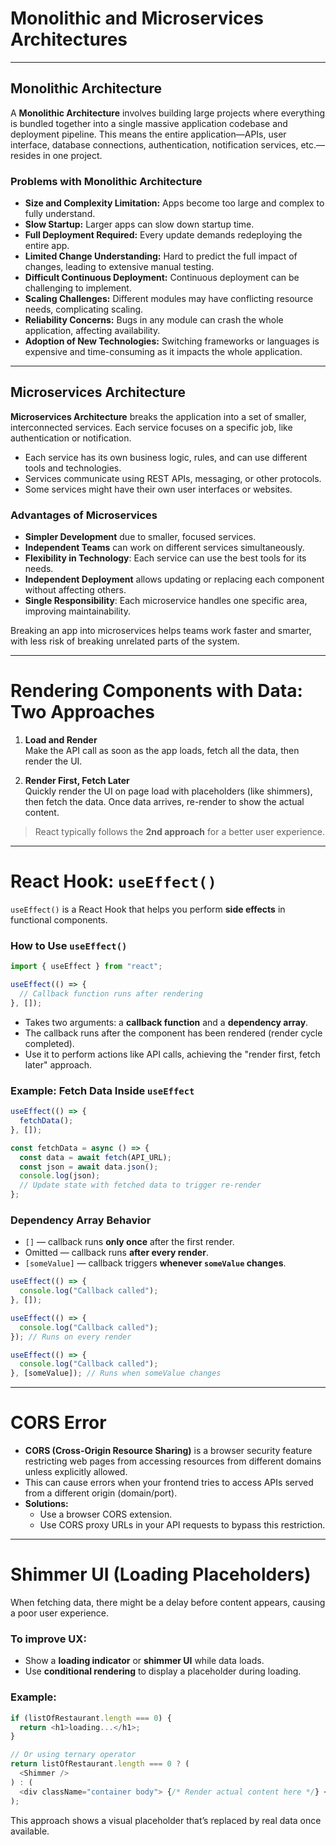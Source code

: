 # Monolithic and Microservices Architectures

---

## Monolithic Architecture

A **Monolithic Architecture** involves building large projects where everything is bundled together into a single massive application codebase and deployment pipeline. This means the entire application—APIs, user interface, database connections, authentication, notification services, etc.—resides in one project.

### Problems with Monolithic Architecture

- **Size and Complexity Limitation:** Apps become too large and complex to fully understand.
- **Slow Startup:** Larger apps can slow down startup time.
- **Full Deployment Required:** Every update demands redeploying the entire app.
- **Limited Change Understanding:** Hard to predict the full impact of changes, leading to extensive manual testing.
- **Difficult Continuous Deployment:** Continuous deployment can be challenging to implement.
- **Scaling Challenges:** Different modules may have conflicting resource needs, complicating scaling.
- **Reliability Concerns:** Bugs in any module can crash the whole application, affecting availability.
- **Adoption of New Technologies:** Switching frameworks or languages is expensive and time-consuming as it impacts the whole application.

---

## Microservices Architecture

**Microservices Architecture** breaks the application into a set of smaller, interconnected services. Each service focuses on a specific job, like authentication or notification.

- Each service has its own business logic, rules, and can use different tools and technologies.
- Services communicate using REST APIs, messaging, or other protocols.
- Some services might have their own user interfaces or websites.

### Advantages of Microservices

- **Simpler Development** due to smaller, focused services.
- **Independent Teams** can work on different services simultaneously.
- **Flexibility in Technology**: Each service can use the best tools for its needs.
- **Independent Deployment** allows updating or replacing each component without affecting others.
- **Single Responsibility**: Each microservice handles one specific area, improving maintainability.

Breaking an app into microservices helps teams work faster and smarter, with less risk of breaking unrelated parts of the system.

---

# Rendering Components with Data: Two Approaches

1. **Load and Render**  
   Make the API call as soon as the app loads, fetch all the data, then render the UI.

2. **Render First, Fetch Later**  
   Quickly render the UI on page load with placeholders (like shimmers), then fetch the data. Once data arrives, re-render to show the actual content.

> React typically follows the **2nd approach** for a better user experience.

---

# React Hook: `useEffect()`

`useEffect()` is a React Hook that helps you perform **side effects** in functional components.

### How to Use `useEffect()`

```js
import { useEffect } from "react";

useEffect(() => {
  // Callback function runs after rendering
}, []);
```

- Takes two arguments: a **callback function** and a **dependency array**.
- The callback runs after the component has been rendered (render cycle completed).
- Use it to perform actions like API calls, achieving the "render first, fetch later" approach.

### Example: Fetch Data Inside `useEffect`

```js
useEffect(() => {
  fetchData();
}, []);

const fetchData = async () => {
  const data = await fetch(API_URL);
  const json = await data.json();
  console.log(json);
  // Update state with fetched data to trigger re-render
};
```

### Dependency Array Behavior

- `[]` — callback runs **only once** after the first render.
- Omitted — callback runs **after every render**.
- `[someValue]` — callback triggers **whenever `someValue` changes**.

```js
useEffect(() => {
  console.log("Callback called");
}, []);

useEffect(() => {
  console.log("Callback called");
}); // Runs on every render

useEffect(() => {
  console.log("Callback called");
}, [someValue]); // Runs when someValue changes
```

---

# CORS Error

- **CORS (Cross-Origin Resource Sharing)** is a browser security feature restricting web pages from accessing resources from different domains unless explicitly allowed.
- This can cause errors when your frontend tries to access APIs served from a different origin (domain/port).
- **Solutions:**
  - Use a browser CORS extension.
  - Use CORS proxy URLs in your API requests to bypass this restriction.

---

# Shimmer UI (Loading Placeholders)

When fetching data, there might be a delay before content appears, causing a poor user experience.

### To improve UX:

- Show a **loading indicator** or **shimmer UI** while data loads.
- Use **conditional rendering** to display a placeholder during loading.

### Example:

```js
if (listOfRestaurant.length === 0) {
  return <h1>loading...</h1>;
}

// Or using ternary operator
return listOfRestaurant.length === 0 ? (
  <Shimmer />
) : (
  <div className="container body"> {/* Render actual content here */} </div>
);
```

This approach shows a visual placeholder that’s replaced by real data once available.
